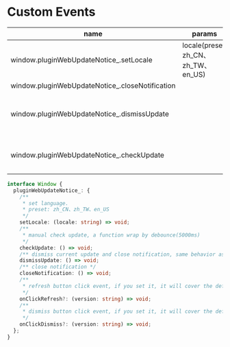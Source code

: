 # Custom Events

| name                                             | params                              | describe                                                                      |
| ------------------------------------------------ | ----------------------------------- | ----------------------------------------------------------------------------- |
| window.pluginWebUpdateNotice\_.setLocale         | locale(preset: zh_CN、zh_TW、en_US) | set locale                                                                    |
| window.pluginWebUpdateNotice\_.closeNotification |                                     | close notification                                                            |
| window.pluginWebUpdateNotice\_.dismissUpdate     |                                     | dismiss current update and close notification,same behavior as dismiss button |
| window.pluginWebUpdateNotice\_.checkUpdate       |                                     | manual check update, a function wrap by debounce(5000ms)                      |

```ts
interface Window {
  pluginWebUpdateNotice_: {
    /**
     * set language.
     * preset: zh_CN、zh_TW、en_US
     */
    setLocale: (locale: string) => void;
    /**
     * manual check update, a function wrap by debounce(5000ms)
     */
    checkUpdate: () => void;
    /** dismiss current update and close notification, same behavior as dismiss the button */
    dismissUpdate: () => void;
    /** close notification */
    closeNotification: () => void;
    /**
     * refresh button click event, if you set it, it will cover the default event (location.reload())
     */
    onClickRefresh?: (version: string) => void;
    /**
     * dismiss button click event, if you set it, it will cover the default event (dismissUpdate())
     */
    onClickDismiss?: (version: string) => void;
  };
}
```